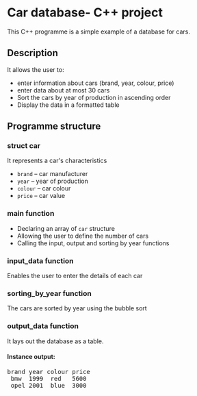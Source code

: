 # Car database- C++ project

This C++ programme is a simple example of a database for cars.

## Description

It allows the user to:
- enter information about cars (brand, year, colour, price)
- enter data about at most 30 cars 
- Sort the cars by year of production in ascending order
- Display the data in a formatted table

## Programme structure

### struct car

It represents a car's characteristics

- `brand` – car manufacturer 
- `year` – year of production
- `colour` – car colour 
- `price` – car value 



### main function

- Declaring an array of `car` structure
- Allowing the user to define the number of cars
- Calling the input, output and sorting by year functions


### input_data function

Enables the user to enter the details of each car


### sorting_by_year function

The cars are sorted by year using the bubble sort


### output_data function

It lays out the database as a table.

#### Instance output:
<pre>brand year colour price 
 bmw  1999  red   5600  
 opel 2001  blue  3000 </pre>